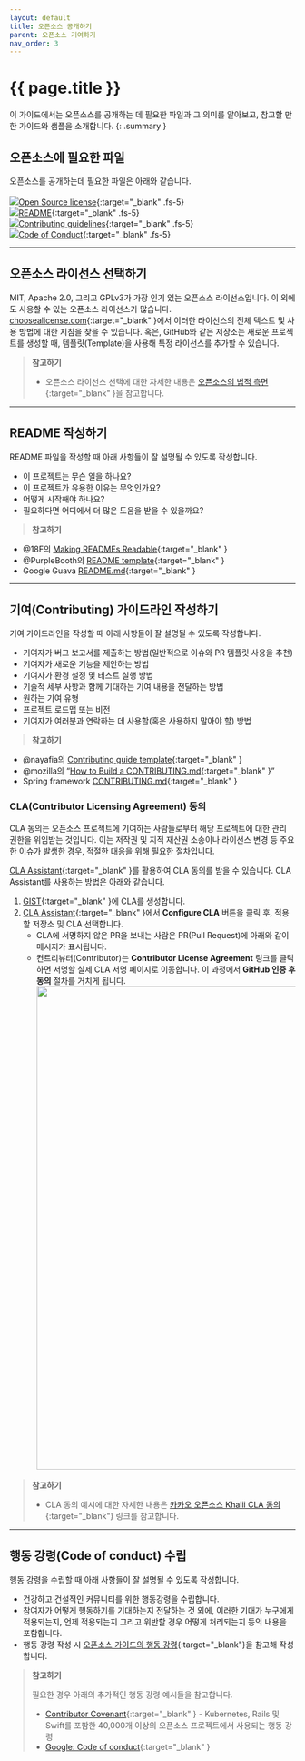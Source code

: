 ```yaml
---
layout: default
title: 오픈소스 공개하기
parent: 오픈소스 기여하기
nav_order: 3
---
```

# {{ page.title }}
이 가이드에서는 오픈소스를 공개하는 데 필요한 파일과 그 의미를 알아보고, 참고할 만한 가이드와 샘플을 소개합니다.
{: .summary }

## 오픈소스에 필요한 파일
오픈소스를 공개하는데 필요한 파일은 아래와 같습니다.<br><br>
<img src="https://t1.kakaocdn.net/olive/assets/images/menu-license.svg" class="check_img">[Open Source license](https://help.github.com/articles/open-source-licensing/#where-does-the-license-live-on-my-repository){:target="_blank"  .fs-5}<br>
<img src="https://t1.kakaocdn.net/olive/assets/images/menu-license.svg" class="check_img">[README](https://help.github.com/articles/create-a-repo/#commit-your-first-change){:target="_blank"  .fs-5}<br>
<img src="https://t1.kakaocdn.net/olive/assets/images/menu-license.svg" class="check_img">[Contributing guidelines](https://help.github.com/articles/setting-guidelines-for-repository-contributors/){:target="_blank"  .fs-5}<br>
<img src="https://t1.kakaocdn.net/olive/assets/images/menu-license.svg" class="check_img">[Code of Conduct](https://opensource.guide/code-of-conduct/){:target="_blank"  .fs-5}<br>

----

## 오픈소스 라이선스 선택하기
MIT, Apache 2.0, 그리고 GPLv3가 가장 인기 있는 오픈소스 라이선스입니다. 이 외에도 사용할 수 있는 오픈소스 라이선스가 많습니다.<br>
[choosealicense.com](https://choosealicense.com/){:target="_blank" }에서 이러한 라이선스의 전체 텍스트 및 사용 방법에 대한 지침을 찾을 수 있습니다. 혹은, GitHub와 같은 저장소는 새로운 프로젝트를 생성할 때, 템플릿(Template)을 사용해 특정 라이선스를 추가할 수 있습니다.<br>

> **참고하기**<br>
> * 오픈소스 라이선스 선택에 대한 자세한 내용은 [오픈소스의 법적 측면](https://opensource.guide/ko/legal/){:target="_blank" }을 참고합니다.


----

## README 작성하기

README 파일을 작성할 때 아래 사항들이 잘 설명될 수 있도록 작성합니다.

* 이 프로젝트는 무슨 일을 하나요?
* 이 프로젝트가 유용한 이유는 무엇인가요?
* 어떻게 시작해야 하나요?
* 필요하다면 어디에서 더 많은 도움을 받을 수 있을까요?

> **참고하기**<br>
* @18F의 [Making READMEs Readable](https://pages.18f.gov/open-source-guide/making-readmes-readable/){:target="_blank" }
* @PurpleBooth의 [README template](https://gist.github.com/PurpleBooth/109311bb0361f32d87a2){:target="_blank" }
* Google Guava [README.md](https://github.com/google/guava/blob/master/README.md){:target="_blank" }

----

## 기여(Contributing) 가이드라인 작성하기


기여 가이드라인을 작성할 때 아래 사항들이 잘 설명될 수 있도록 작성합니다.
 
* 기여자가 버그 보고서를 제출하는 방법(일반적으로 이슈와 PR 템플릿 사용을 추천)
* 기여자가 새로운 기능을 제안하는 방법
* 기여자가 환경 설정 및 테스트 실행 방법
* 기술적 세부 사항과 함께 기대하는 기여 내용을 전달하는 방법
* 원하는 기여 유형
* 프로젝트 로드맵 또는 비전
* 기여자가 여러분과 연락하는 데 사용할(혹은 사용하지 말아야 할) 방법

> **참고하기**<br>
* @nayafia의 [Contributing guide template](https://github.com/nayafia/contributing-template/blob/HEAD/CONTRIBUTING-template.md){:target="_blank" } 
* @mozilla의 “[How to Build a CONTRIBUTING.md](http://mozillascience.github.io/working-open-workshop/contributing/){:target="_blank" }”  
* Spring framework [CONTRIBUTING.md](https://github.com/spring-projects/spring-framework/blob/main/CONTRIBUTING.md){:target="_blank" }  


### CLA(Contributor Licensing Agreement) 동의
CLA 동의는 오픈소스 프로젝트에 기여하는 사람들로부터 해당 프로젝트에 대한 관리 권한을 위임받는 것입니다. 이는 저작권 및 지적 재산권 소송이나 라이선스 변경 등 주요한 이슈가 발생한 경우, 적절한 대응을 위해 필요한 절차입니다.


[CLA Assistant](https://cla-assistant.io/){:target="_blank" }를 활용하여 CLA 동의를 받을 수 있습니다. CLA Assistant를 사용하는 방법은 아래와 같습니다.


1. [GIST](https://gist.github.com/){:target="_blank" }에 CLA를 생성합니다.
2. [CLA Assistant](https://cla-assistant.io/){:target="_blank" }에서 **Configure CLA** 버튼을 클릭 후, 적용할 저장소 및 CLA 선택합니다. 
   - CLA에 서명하지 않은 PR을 보내는 사람은 PR(Pull Request)에 아래와 같이 메시지가 표시됩니다.
   - 컨트리뷰터(Contributor)는 **Contributor License Agreement** 링크를 클릭하면 서명할 실제 CLA 서명 페이지로 이동합니다. 이 과정에서 **GitHub 인증 후 동의** 절차를 거치게 됩니다.<br>
     <img src="https://t1.kakaocdn.net/olive/ossguide/cla.png" class="my-6" width="850">


> **참고하기**<br>
> * CLA 동의 예시에 대한 자세한 내용은 [카카오 오픈소스 Khaiii CLA 동의](https://cla-assistant.io/kakao/khaiii){:target="_blank"} 링크를 참고합니다.

----

## 행동 강령(Code of conduct) 수립

행동 강령을 수립할 때 아래 사항들이 잘 설명될 수 있도록 작성합니다.

* 건강하고 건설적인 커뮤니티를 위한 행동강령을 수립합니다.
* 참여자가 어떻게 행동하기를 기대하는지 전달하는 것 외에, 이러한 기대가 누구에게 적용되는지, 언제 적용되는지 그리고 위반할 경우 어떻게 처리되는지 등의 내용을 포함합니다.
* 행동 강령 작성 시 [오픈소스 가이드의 행동 강령](https://opensource.guide/ko/code-of-conduct/){:target="_blank"}을 참고해 작성합니다.  



> **참고하기**
> 
> 필요한 경우 아래의 추가적인 행동 강령 예시들을 참고합니다.
> 
>* [Contributor Covenant](https://www.contributor-covenant.org/){:target="_blank" } - Kubernetes, Rails 및 Swift를 포함한 40,000개 이상의 오픈소스 프로젝트에서 사용되는 행동 강령
> * [Google: Code of conduct](https://github.com/google/.github/blob/master/CODE_OF_CONDUCT.md){:target="_blank" }

